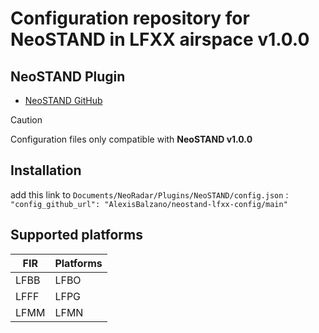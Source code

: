 # Configuration repository for NeoSTAND in LFXX airspace v1.0.0

## NeoSTAND Plugin

- [NeoSTAND GitHub](https://github.com/Gameagle/vSID/wiki](https://github.com/AlexisBalzano/NeoSTAND))

> [!CAUTION]
> Configuration files only compatible with **NeoSTAND v1.0.0**

## Installation

add this link to `Documents/NeoRadar/Plugins/NeoSTAND/config.json` : `"config_github_url": "AlexisBalzano/neostand-lfxx-config/main"`

## Supported platforms

| FIR | Platforms |
| --- | --- |
| LFBB | LFBO |
| LFFF | LFPG |
| LFMM | LFMN |